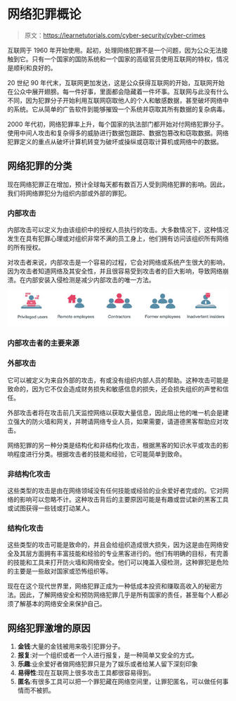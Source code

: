 # 网络犯罪概论

> 原文：<https://learnetutorials.com/cyber-security/cyber-crimes>

互联网于 1960 年开始使用。起初，处理网络犯罪不是一个问题，因为公众无法接触到它。只有一个国家的国防系统和一个国家的高级官员使用互联网的特权，情况是顺利和良好的。

20 世纪 90 年代末，互联网更加发达，这是公众获得互联网的开始，互联网开始在公众中展开翅膀。每一件好事，里面都会隐藏着一件坏事。互联网与此没有什么不同，因为犯罪分子开始利用互联网窃取他人的个人和敏感数据，甚至破坏网络中的系统。它从简单的广告软件到能够摧毁一个系统并窃取其所有数据的复杂病毒。

2000 年代初，网络犯罪率上升，每个国家的执法部门都开始对付网络犯罪分子。使用中间人攻击和复杂得多的威胁进行数据包跟踪、数据包篡改和窃取数据。网络犯罪定义的重点从破坏计算机转变为破坏或操纵或窃取计算机或网络中的数据。

## 网络犯罪的分类

现在网络犯罪正在增加，预计全球每天都有数百万人受到网络犯罪的影响。因此，我们将网络罪犯分为组织内部或外部的罪犯。

### 内部攻击

内部攻击可以定义为由该组织中的授权人员执行的攻击。大多数情况下，这种情况发生在具有犯罪心理或对组织非常不满的员工身上，他们拥有访问该组织所有网络的所有授权。

对攻击者来说，内部攻击是一个容易的过程，它会对网络或系统产生很大的影响，因为攻击者知道网络及其安全性，并且很容易受到攻击者的巨大影响，导致网络崩溃。在内部安装入侵检测是减少内部攻击的唯一方法。

![Inside Attack](img/41361aca2b9c8c5d654cee8c7e0c7b43.png)

### 内部攻击者的主要来源

### 外部攻击

它可以被定义为来自外部的攻击，有或没有组织内部人员的帮助。这种攻击可能是致命的，因为它不仅会造成财务损失和敏感信息的损失，还会损失组织的声誉和信任。

外部攻击者将在攻击前几天监控网络以获取大量信息，因此阻止他的唯一机会是建立强大的防火墙和网关，并聘请网络专业人员，如果需要，请道德黑客帮助应对攻击。

网络犯罪的另一种分类是结构化和非结构化攻击，根据黑客的知识水平或攻击的影响程度进行分类。根据攻击者的技能和经验，它可能简单到致命。

### 非结构化攻击

这些类型的攻击是由在网络领域没有任何技能或经验的业余爱好者完成的。它对网络的影响可以忽略不计。这种攻击背后的主要原因可能是有趣或尝试新的黑客工具或试图获得一些钱或打动某人。

### 结构化攻击

这些类型的攻击可能是致命的，并且会给组织造成很大损失，因为这是由在网络安全及其层方面拥有丰富技能和经验的专业黑客进行的。他们有明确的目标，有完善的技能和工具来打开防火墙和网络安全。他们可以掩盖入侵检测，这种罪犯是危险的主要是一些敌对国家或恐怖组织等。

现在在这个现代世界里，网络犯罪正成为一种低成本投资和赚取高收入的秘密方法。因此，了解网络安全和预防网络犯罪几乎是所有国家的责任，甚至每个人都必须了解基本的网络安全来保护自己。

## 网络犯罪激增的原因

1.  **金钱**:大量的金钱被用来吸引犯罪分子。
2.  **报复**:对一个组织或者一个人进行报复，是一种简单又安全的方式。
3.  **乐趣**:业余爱好者做网络犯罪只是为了娱乐或者给某人留下深刻印象
4.  **易得性**:现在互联网上很多攻击工具都很容易得到。
5.  **匿名**:有很多工具可以把一个罪犯藏在网络空间里，让罪犯匿名，可以做任何事情而不被抓。